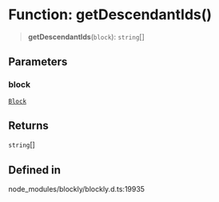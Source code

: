 # Function: getDescendantIds()

> **getDescendantIds**(`block`): `string`[]

## Parameters

### block

[`Block`](../../../classes/Block.md)

## Returns

`string`[]

## Defined in

node_modules/blockly/blockly.d.ts:19935
